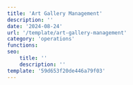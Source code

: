 ```yaml
---
title: 'Art Gallery Management'
description: ''
date: '2024-08-24'
url: '/template/art-gallery-management'
category: 'operations'
functions:
seo:
    title: ''
    description: ''
template: '59d653f20de446a79f03'
---
```

